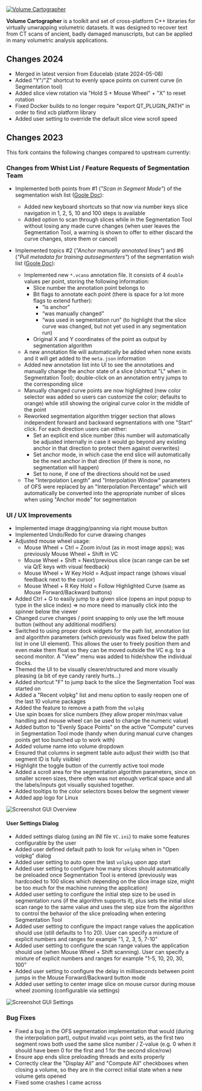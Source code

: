[![Volume Cartographer](docs/images/banner.svg)](https://github.com/educelab/volume-cartographer)

**Volume Cartographer** is a toolkit and set of cross-platform C++ libraries for
virtually unwrapping volumetric datasets. It was designed to recover text from
CT scans of ancient, badly damaged manuscripts, but can be applied in many
volumetric analysis applications.

## Changes 2024
- Merged in latest version from Educelab (state 2024-05-08)
- Added "Y"/"Z" shortcut to evenly space points on current curve (in Segmentation tool)
- Added slice view rotation via "Hold S + Mouse Wheel" + "X" to reset rotation
- Fixed Docker builds to no longer require "export QT_PLUGIN_PATH" in order to find xcb platform library
- Added user setting to override the default slice view scroll speed

## Changes 2023
This fork contains the following changes compared to upstream currently:

### Changes from Whist List / Feature Requests of Segmentation Team
- Implemented both points from #1 (*"Scan in Segment Mode"*) of the segmentation wish list ([Goole Doc](https://docs.google.com/document/d/1YFILhWVHyijU_Yky3lKPvGAjmYm2QnRTYzMM7VqcogA)):
  * Added new keyboard shortcuts so that now via number keys slice navigation in 1, 2, 5, 10 and 100 steps is available
  * Added option to scan through slices while in the Segmentation Tool without losing any made curve changes (when user leaves the Segmentation Tool, a warning is shown to offer to either discard the curve changes, store them or cancel)

- Implemented topics #2 (*"Anchor manually annotated lines"*) and #6 (*"Pull metadata for training autosegmenters"*) of the segmentation wish list ([Goole Doc](https://docs.google.com/document/d/1YFILhWVHyijU_Yky3lKPvGAjmYm2QnRTYzMM7VqcogA)):
  * Implemented new `*.vcano` annotation file. It consists of 4 `double` values per point, storing the following information:
    * Slice number the annotation point belongs to
    * Bit flags to annotate each point (there is space for a lot more flags to extend further):
        * “is anchor”
        * “was manually changed”
        * “was used in segmentation run” (to highlight that the slice curve was changed, but not yet used in any segmentation run)
    * Original X and Y coordinates of the point as output by segmentation algorithm
  * A new annotation file will automatically be added when none exists and it will get added to the `meta.json` information
  * Added new annotation list into UI to see the annotations and manually change the anchor state of a slice (shortcut "L" when in Segmentation Tool); double-click on an annotation entry jumps to the corresponding slice
  * Manually changed curve points are now highlighted (new color selector was added so users can customize the color; defaults to orange) while still showing the original curve color in the middle of the point
  * Reworked segmentation algorithm trigger section that allows independent forward and backward segmentations with one "Start" click. For each direction users can either:
    * Set an explicit end slice number (this number will automatically be adjusted internally in case it would go beyond any existing anchor in that direction to protect them against overwrites)
    * Set anchor mode, in which case the end slice will automatically be the next anchor in that direction (if there is none, no segmentation will happen)
    * Set to none, if one of the directions should not be used
  * The "Interpolation Length" and "Interpolation Window" parameters of OFS were replaced by an "Interpolation Percentage" which will automatically be converted into the appropriate number of slices when using "Anchor mode" for segmentation

### UI / UX Improvements
- Implemented image dragging/panning via right mouse button
- Implemented Undo/Redo for curve drawing changes
- Adjusted mouse wheel usage:
  * Mouse Wheel + Ctrl = Zoom in/out (as in most image apps); was previously Mouse Wheel + Shift in VC
  * Mouse Wheel + Shift = Next/previous slice (scan range can be set via Q/E keys with visual feedback)
  * Mouse Wheel + W Key Hold = Adjust impact range (shows visual feedback next to the cursor)
  * Mouse Wheel + R Key Hold = Follow Highlighted Curve (same as Mouse Forward/Backward buttons)
- Added Ctrl + G to easily jump to a given slice (opens an input popup to type in the slice index) => no more need to manually click into the spinner below the viewer
- Changed curve changes / point snapping to only use the left mouse button (without any additional modifiers)
- Switched to using proper dock widgets for the path list, annotation list and algorithm parameters (which previously was fixed below the path list in one UI element). This allows the user to freely position them and even make them float so they can be moved outside the VC e.g. to a second monitor. A "View" menu was added to hide/show the individual docks.
- Themed the UI to be visually clearer/structured and more visually pleasing (a bit of eye candy rarely hurts...)
- Added shortcut "F" to jump back to the slice the Segmentation Tool was started on
- Added a "Recent volpkg" list and menu option to easily reopen one of the last 10 volume packages
- Added the feature to remove a path from the `volpkg`
- Use spin boxes for slice numbers (they allow proper min/max value handling and mouse wheel can be used to change the numeric value)
- Added button to "Evenly Space Points" on the active "Compute" curves in Segmentation Tool mode (handy when during manual curve changes points get too bunched up to work with)
- Added volume name into volume dropdown
- Ensured that columns in segment table auto adjust their width (so that segment ID is fully visible)
- Highlight the toggle button of the currently active tool mode
- Added a scroll area for the segmentation algorithm parameters, since on smaller screen sizes, there often was not enough vertical space and all the labels/inputs got visually squished together.
- Added tooltips to the color selectors boxes below the segment viewer
- Added app logo for Linux

![Screenshot GUI Overview](screenshot_gui_overview.png)

#### User Settings Dialog
- Added settings dialog (using an INI file `VC.ini`) to make some features configurable by the user
- Added user defined default path to look for `volpkg` when in "Open volpkg" dialog
- Added user setting to auto open the last `volpkg` upon app start
- Added user setting to configure how many slices should automatically be preloaded once Segmentation Tool is entered (previously was hardcoded to 100 slices which depending on the slice image size, might be too much for the machine running the application)
- Added user setting to configure the initial step size to be used in segmentation runs (if the algorithm supports it), plus sets the initial slice scan range to the same value and uses the step size from the algorithm to control the behavior of the slice preloading when entering Segmentation Tool
- Added user setting to configure the impact range values the application should use (still defaults to 1 to 20). User can specify a mixture of explicit numbers and ranges for example "1, 2, 3, 5, 7-10"
- Added user setting to configure the scan range values the application should use (when Mouse Wheel + Shift scanning). User can specify a mixture of explicit numbers and ranges for example "1-5, 10, 20, 30, 100"
- Added user setting to configure the delay in milliseconds between point jumps in the Mouse Forward/Backward button mode
- Added user setting to center image slice on mouse cursor during mouse wheel zooming (configurable via settings)

![Screenshot GUI Settings](screenshot_gui_settings.png)

### Bug Fixes
- Fixed a bug in the OFS segmentation implementation that would (during the interpolation part), output invalid `vcps` point sets, as the first two segment rows both used the same slice number / Z-value (e.g. 0 when it should have been 0 for the first and 1 for the second slice/row)
- Ensure app ends slice preloading threads and exits properly
- Correctly clear the "Display All" and "Compute All" checkboxes when closing a volume, so they are in the correct initial state when a new volume gets opened
- Fixed some crashes I came across